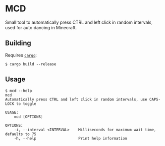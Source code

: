# MCD
Small tool to automatically press CTRL and left click in random intervals, used for auto dancing in Minecraft.

## Building
Requires [`cargo`](https://www.rust-lang.org/):
```
$ cargo build --release
```

## Usage
```
$ mcd --help
mcd
Automatically press CTRL and left click in random intervals, use CAPS-LOCK to toggle

USAGE:
    mcd [OPTIONS]

OPTIONS:
    -i, --interval <INTERVAL>    Milliseconds for maximum wait time, defaults to 75
    -h, --help                   Print help information
```
